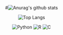 <div align="center">

#![Anurag's github stats](https://github-readme-stats.vercel.app/api?username=SY-Han&count_private=trueshow_icons=true&theme=graywhite)

![Top Langs](https://github-readme-stats.vercel.app/api/top-langs/?username=SY-Han&count_private=true&layout=compact&theme=graywhite)

![Python](https://img.shields.io/badge/python-3670A0?style=for-the-badge&logo=python&logoColor=ffdd54)
![R](https://img.shields.io/badge/r-%23276DC3.svg?style=for-the-badge&logo=r&logoColor=white)
![C](https://img.shields.io/badge/c-%2300599C.svg?style=for-the-badge&logo=c&logoColor=white)</div>
